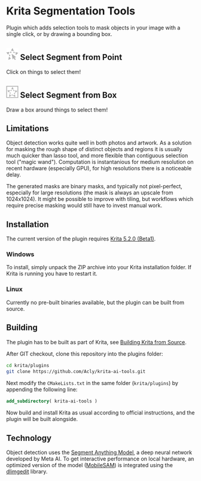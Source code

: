 # Krita Segmentation Tools

Plugin which adds selection tools to mask objects in your image with a single click, or by drawing a bounding box.

<h2><img src="media/tool_segmentation_point.png"> Select Segment from Point</h2>

Click on things to select them!

<h2><img src="media/tool_segmentation_rect.png"> Select Segment from Box</h2>

Draw a box around things to select them!

## Limitations

Object detection works quite well in both photos and artwork. As a solution for masking the rough shape of distinct objects and regions it is usually much quicker than lasso tool, and more flexible than contiguous selection tool ("magic wand"). Computation is instantanious for medium resolution on recent hardware (especially GPU), for high resolutions there is a noticeable delay.

The generated masks are binary masks, and typically not pixel-perfect, especially for large resolutions (the mask is always an upscale from 1024x1024). It might be possible to improve with tiling, but workflows which require precise masking would still have to invest manual work.

## Installation

The current version of the plugin requires [Krita 5.2.0 (Beta1)](https://krita.org/en/item/first-beta-for-krita-5-2-0-released/).

### Windows

To install, simply unpack the ZIP archive into your Krita installation folder. If Krita is running you have to restart it.

### Linux

Currently no pre-built binaries available, but the plugin can be built from source.

## Building

The plugin has to be built as part of Krita, see [Building Krita from Source](https://docs.krita.org/en/untranslatable_pages/building_krita.html#).

After GIT checkout, clone this repository into the plugins folder:
```sh
cd krita/plugins
git clone https://github.com/Acly/krita-ai-tools.git
```

Next modify the `CMakeLists.txt` in the same folder (`krita/plugins`) by appending the following line:
```cmake
add_subdirectory( krita-ai-tools )
```

Now build and install Krita as usual according to official instructions, and the plugin will be built alongside.

## Technology

Object detection uses the [Segment Anything Model](https://segment-anything.com/), a deep neural network developed by Meta AI. To get interactive performance on local hardware, an optimized version of the model ([MobileSAM](https://github.com/ChaoningZhang/MobileSAM)) is integrated using the [dlimgedit](https://github.com/Acly/dlimgedit) library.
